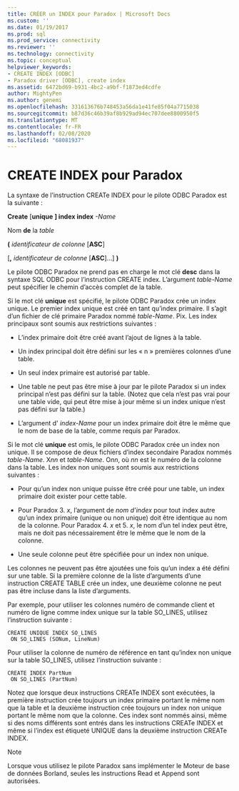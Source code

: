 ```yaml
---
title: CRÉER un INDEX pour Paradox | Microsoft Docs
ms.custom: ''
ms.date: 01/19/2017
ms.prod: sql
ms.prod_service: connectivity
ms.reviewer: ''
ms.technology: connectivity
ms.topic: conceptual
helpviewer_keywords:
- CREATE INDEX [ODBC]
- Paradox driver [ODBC], create index
ms.assetid: 6472bd69-b931-4bc2-a9bf-f1873ed4cdfe
author: MightyPen
ms.author: genemi
ms.openlocfilehash: 331613676b748453a56da1e41fe85f04a7715038
ms.sourcegitcommit: b87d36c46b39af8b929ad94ec707dee8800950f5
ms.translationtype: MT
ms.contentlocale: fr-FR
ms.lasthandoff: 02/08/2020
ms.locfileid: "68081937"
---
```

# <a name="create-index-for-paradox"></a>CREATE INDEX pour Paradox
La syntaxe de l’instruction CREATe INDEX pour le pilote ODBC Paradox est la suivante :  
  
 **Create** [**unique** **] index index** *-Name*  
  
 Nom **de** la *table*  
  
 **(** *identificateur de colonne* [**ASC**]  
  
 [**,** *identificateur de colonne* [**ASC**]...] **)**  
  
 Le pilote ODBC Paradox ne prend pas en charge le mot clé **desc** dans la syntaxe SQL ODBC pour l’instruction CREATE index. L’argument *table-Name* peut spécifier le chemin d’accès complet de la table.  
  
 Si le mot clé **unique** est spécifié, le pilote ODBC Paradox crée un index unique. Le premier index unique est créé en tant qu’index primaire. Il s’agit d’un fichier de clé primaire Paradox nommé *table-Name*. Pix. Les index principaux sont soumis aux restrictions suivantes :  
  
-   L’index primaire doit être créé avant l’ajout de lignes à la table.  
  
-   Un index principal doit être défini sur les « n » premières colonnes d’une table.  
  
-   Un seul index primaire est autorisé par table.  
  
-   Une table ne peut pas être mise à jour par le pilote Paradox si un index principal n’est pas défini sur la table. (Notez que cela n’est pas vrai pour une table vide, qui peut être mise à jour même si un index unique n’est pas défini sur la table.)  
  
-   L’argument d' *index-Name* pour un index primaire doit être le même que le nom de base de la table, comme requis par Paradox.  
  
 Si le mot clé **unique** est omis, le pilote ODBC Paradox crée un index non unique. Il se compose de deux fichiers d’index secondaire Paradox nommés *table-Name*. X*nn* et *table-Name*. O*nn*, où *nn* est le numéro de la colonne dans la table. Les index non uniques sont soumis aux restrictions suivantes :  
  
-   Pour qu’un index non unique puisse être créé pour une table, un index primaire doit exister pour cette table.  
  
-   Pour Paradox 3. *x*, l’argument de *nom d’index* pour tout index autre qu’un index primaire (unique ou non unique) doit être identique au nom de la colonne. Pour Paradox 4. *x* et 5. *x*, le nom d’un tel index peut être, mais ne doit pas nécessairement être le même que le nom de la colonne.  
  
-   Une seule colonne peut être spécifiée pour un index non unique.  
  
 Les colonnes ne peuvent pas être ajoutées une fois qu’un index a été défini sur une table. Si la première colonne de la liste d’arguments d’une instruction CREATE TABLE crée un index, une deuxième colonne ne peut pas être incluse dans la liste d’arguments.  
  
 Par exemple, pour utiliser les colonnes numéro de commande client et numéro de ligne comme index unique sur la table SO_LINES, utilisez l’instruction suivante :  
  
```  
CREATE UNIQUE INDEX SO_LINES  
 ON SO_LINES (SONum, LineNum)  
```  
  
 Pour utiliser la colonne de numéro de référence en tant qu’index non unique sur la table SO_LINES, utilisez l’instruction suivante :  
  
```  
CREATE INDEX PartNum  
 ON SO_LINES (PartNum)  
```  
  
 Notez que lorsque deux instructions CREATe INDEX sont exécutées, la première instruction crée toujours un index primaire portant le même nom que la table et la deuxième instruction crée toujours un index non unique portant le même nom que la colonne. Ces index sont nommés ainsi, même si des noms différents sont entrés dans les instructions CREATe INDEX et même si l’index est étiqueté UNIQUE dans la deuxième instruction CREATe INDEX.  
  
> [!NOTE]  
>  Lorsque vous utilisez le pilote Paradox sans implémenter le Moteur de base de données Borland, seules les instructions Read et Append sont autorisées.
